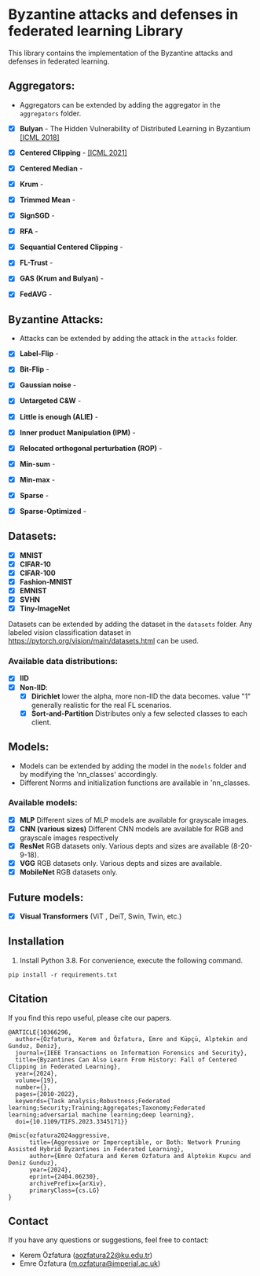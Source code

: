 # Byzantine attacks and defenses in federated learning Library

This library contains the implementation of the Byzantine attacks and defenses in federated learning.

## Aggregators:
- Aggregators can be extended by adding the aggregator in the `aggregators` folder.


- [x] **Bulyan** - The Hidden Vulnerability of Distributed Learning in Byzantium [[ICML 2018]](https://proceedings.mlr.press/v80/mhamdi18a.html)
- [x] **Centered Clipping** - [[ICML 2021]](http://proceedings.mlr.press/v139/karimireddy21a.html)
- [x] **Centered Median** - 
- [x] **Krum** - 
- [x] **Trimmed Mean** - 
- [x] **SignSGD** - 
- [x] **RFA** - 
- [x] **Sequantial Centered Clipping** -  
- [x] **FL-Trust** - 
- [x] **GAS (Krum and Bulyan)** - 
- [x] **FedAVG** -


## Byzantine Attacks:
- Attacks can be extended by adding the attack in the `attacks` folder.


- [x] **Label-Flip** -
- [x] **Bit-Flip** - 
- [x] **Gaussian noise** - 
- [x] **Untargeted C&W** - 
- [x] **Little is enough (ALIE)** - 
- [x] **Inner product Manipulation (IPM)** - 
- [x] **Relocated orthogonal perturbation (ROP)** - 
- [x] **Min-sum** - 
- [x] **Min-max** - 
- [x] **Sparse** - 
- [x] **Sparse-Optimized** - 


## Datasets:
- [x] **MNIST**
- [x] **CIFAR-10**
- [x] **CIFAR-100**
- [x] **Fashion-MNIST**
- [x] **EMNIST**
- [x] **SVHN**
- [x] **Tiny-ImageNet**

Datasets can be extended by adding the dataset in the `datasets` folder. Any labeled vision classification dataset in https://pytorch.org/vision/main/datasets.html can be used.


### Available data distributions:
- [x] **IID**
- [x] **Non-IID**: 
    - [x] **Dirichlet** lower the alpha, more non-IID the data becomes. value "1" generally realistic for the real FL scenarios.
    - [x] **Sort-and-Partition** Distributes only a few selected classes to each client.

## Models:
- Models can be extended by adding the model in the `models` folder and by modifying the 'nn_classes' accordingly.
- Different Norms and initialization functions are available in 'nn_classes.


### Available models:
- [x] **MLP** Different sizes of MLP models are available for grayscale images.
- [x] **CNN (various sizes)** Different CNN models are available for RGB and grayscale images respectively
- [x] **ResNet** RGB datasets only. Various depts and sizes are available (8-20-9-18).
- [x] **VGG** RGB datasets only. Various depts and sizes are available.
- [x] **MobileNet** RGB datasets only.

## Future models:
- [x] **Visual Transformers** (ViT , DeiT, Swin, Twin, etc.) 


## Installation

1. Install Python 3.8. For convenience, execute the following command.

```
pip install -r requirements.txt
```

## Citation

If you find this repo useful, please cite our papers.

```
@ARTICLE{10366296,
  author={Özfatura, Kerem and Özfatura, Emre and Küpçü, Alptekin and Gunduz, Deniz},
  journal={IEEE Transactions on Information Forensics and Security}, 
  title={Byzantines Can Also Learn From History: Fall of Centered Clipping in Federated Learning}, 
  year={2024},
  volume={19},
  number={},
  pages={2010-2022},
  keywords={Task analysis;Robustness;Federated learning;Security;Training;Aggregates;Taxonomy;Federated learning;adversarial machine learning;deep learning},
  doi={10.1109/TIFS.2023.3345171}}
```

```
@misc{ozfatura2024aggressive,
      title={Aggressive or Imperceptible, or Both: Network Pruning Assisted Hybrid Byzantines in Federated Learning}, 
      author={Emre Ozfatura and Kerem Ozfatura and Alptekin Kupcu and Deniz Gunduz},
      year={2024},
      eprint={2404.06230},
      archivePrefix={arXiv},
      primaryClass={cs.LG}
}
```

## Contact
If you have any questions or suggestions, feel free to contact:

- Kerem Özfatura (aozfatura22@ku.edu.tr)
- Emre Özfatura (m.ozfatura@imperial.ac.uk)
